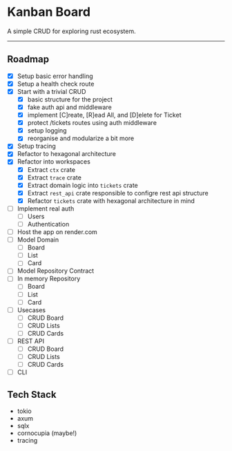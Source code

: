 # Kanban Board

A simple CRUD for exploring rust ecosystem.

---

## Roadmap

- [x] Setup basic error handling
- [x] Setup a health check route
- [x] Start with a trivial CRUD
  - [x] basic structure for the project
  - [x] fake auth api and middleware
  - [x] implement [C]reate, [R]ead All, and [D]elete for Ticket
  - [x] protect /tickets routes using auth middleware
  - [x] setup logging
  - [x] reorganise and modularize a bit more
- [x] Setup tracing
- [x] Refactor to hexagonal architecture
- [x] Refactor into workspaces
  - [x] Extract `ctx` crate
  - [x] Extract `trace` crate
  - [x] Extract domain logic into `tickets` crate
  - [x] Extract `rest_api` crate responsible to configre rest api structure
  - [x] Refactor `tickets` crate with hexagonal architecture in mind
- [ ] Implement real auth
  - [ ] Users
  - [ ] Authentication
- [ ] Host the app on render.com
- [ ] Model Domain
  - [ ] Board
  - [ ] List
  - [ ] Card
- [ ] Model Repository Contract
- [ ] In memory Repository
  - [ ] Board
  - [ ] List
  - [ ] Card
- [ ] Usecases
  - [ ] CRUD Board
  - [ ] CRUD Lists
  - [ ] CRUD Cards
- [ ] REST API
  - [ ] CRUD Board
  - [ ] CRUD Lists
  - [ ] CRUD Cards
- [ ] CLI

## Tech Stack

- tokio
- axum
- sqlx
- cornocupia (maybe!)
- tracing
